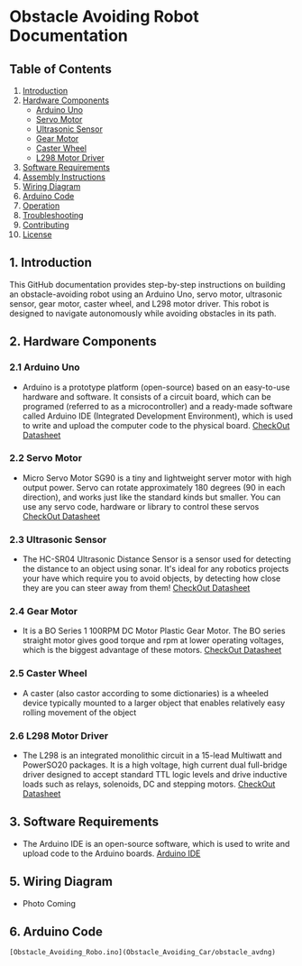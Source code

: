 # Obstacle Avoiding Robot Documentation

## Table of Contents
1. [Introduction](#introduction)
2. [Hardware Components](#hardware-components)
   - [Arduino Uno](#arduino-uno)
   - [Servo Motor](#servo-motor)
   - [Ultrasonic Sensor](#ultrasonic-sensor)
   - [Gear Motor](#gear-motor)
   - [Caster Wheel](#caster-wheel)
   - [L298 Motor Driver](#l298-motor-driver)
3. [Software Requirements](#software-requirements)
4. [Assembly Instructions](#assembly-instructions)
5. [Wiring Diagram](#wiring-diagram)
6. [Arduino Code](#arduino-code)
7. [Operation](#operation)
8. [Troubleshooting](#troubleshooting)
9. [Contributing](#contributing)
10. [License](#license)

## 1. Introduction
This GitHub documentation provides step-by-step instructions on building an obstacle-avoiding robot using an Arduino Uno, servo motor, ultrasonic sensor, gear motor, caster wheel, and L298 motor driver. This robot is designed to navigate autonomously while avoiding obstacles in its path.

## 2. Hardware Components
### 2.1 Arduino Uno
- Arduino is a prototype platform (open-source) based on an easy-to-use hardware and software. It consists of a circuit board, which can be programed (referred to as a microcontroller) and a ready-made software called Arduino IDE (Integrated Development Environment), which is used to write and upload the computer code to the physical board.
[CheckOut Datasheet]()

### 2.2 Servo Motor
- Micro Servo Motor SG90 is a tiny and lightweight server motor with high output power. Servo can rotate approximately 180 degrees (90 in each direction), and works just like the standard kinds but smaller. You can use any servo code, hardware or library to control these servos
[CheckOut Datasheet](http://www.datasheet-pdf.com/PDF/SG90-Datasheet-TowerPro-791970)

### 2.3 Ultrasonic Sensor
- The HC-SR04 Ultrasonic Distance Sensor is a sensor used for detecting the distance to an object using sonar. It's ideal for any robotics projects your have which require you to avoid objects, by detecting how close they are you can steer away from them!
[CheckOut Datasheet](https://www.alldatasheet.com/datasheet-pdf/pdf/1132204/ETC2/HCSR04.html)

### 2.4 Gear Motor
- It is a BO Series 1 100RPM DC Motor Plastic Gear Motor. The BO series straight motor gives good torque and rpm at lower operating voltages, which is the biggest advantage of these motors.
[CheckOut Datasheet](https://media.digikey.com/pdf/Data%20Sheets/Adafruit%20PDFs/3777_Web.pdf)

### 2.5 Caster Wheel
- A caster (also castor according to some dictionaries) is a wheeled device typically mounted to a larger object that enables relatively easy rolling movement of the object

### 2.6 L298 Motor Driver
- The L298 is an integrated monolithic circuit in a 15-lead Multiwatt and PowerSO20 packages. It is a high voltage, high current dual full-bridge driver designed to accept standard TTL logic levels and drive inductive loads such as relays, solenoids, DC and stepping motors.
[CheckOut Datasheet](https://www.sparkfun.com/datasheets/Robotics/L298_H_Bridge.pdf)

## 3. Software Requirements
- The Arduino IDE is an open-source software, which is used to write and upload code to the Arduino boards.
[Arduino IDE](https://www.arduino.cc/en/software)

## 5. Wiring Diagram
- Photo Coming

## 6. Arduino Code

```arduino
[Obstacle_Avoiding_Robo.ino](Obstacle_Avoiding_Car/obstacle_avdng)

